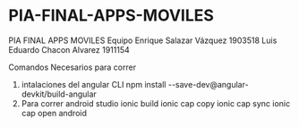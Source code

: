 # PIA-FINAL-APPS-MOVILES
PIA FINAL APPS MOVILES
Equipo
	Enrique Salazar Vázquez 1903518
  Luis Eduardo Chacon Alvarez 1911154
  
  Comandos Necesarios para correr
  1. intalaciones del angular CLI
  		npm install --save-dev@angular-devkit/build-angular
  2. Para correr android studio
  		ionic build
      ionic cap copy
      ionic cap sync
      ionic cap open android

